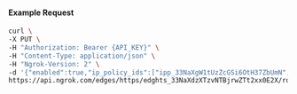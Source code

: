 <!-- Code generated for API Clients. DO NOT EDIT. -->

#### Example Request

```bash
curl \
-X PUT \
-H "Authorization: Bearer {API_KEY}" \
-H "Content-Type: application/json" \
-H "Ngrok-Version: 2" \
-d '{"enabled":true,"ip_policy_ids":["ipp_33NaXgW1tUzZcGSi6OtH37ZbUmN","ipp_33NaXkqS9dS0OWfkU0J1C2hMcJt"]}' \
https://api.ngrok.com/edges/https/edghts_33NaXdzXTzvNTBjrwZTt2xx0E2X/routes/edghtsrt_33NaXj0rk4v7oFqnLM2YgIDICkb/ip_restriction
```
